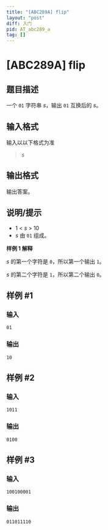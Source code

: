 ```yaml
---
title: "[ABC289A] flip"
layout: "post"
diff: 入门
pid: AT_abc289_a
tag: []
---
```


# [ABC289A] flip

## 题目描述

一个 `01` 字符串 $s$，输出 `01` 互换后的 $s$。

## 输入格式

输入以以下格式为准

> $s$

## 输出格式

输出答案。

## 说明/提示

- $1\  < \ s\ >\ 10$
- $s$ 由 `01` 组成。

**样例 $1$ 解释**

$s$ 的第一个字符是 `0`，所以第一个输出 `1`。

$s$ 的第二个字符是 `1`，所以第二个输出 `0`。

## 样例 #1

### 输入

```
01
```

### 输出

```
10
```

## 样例 #2

### 输入

```
1011
```

### 输出

```
0100
```

## 样例 #3

### 输入

```
100100001
```

### 输出

```
011011110
```

